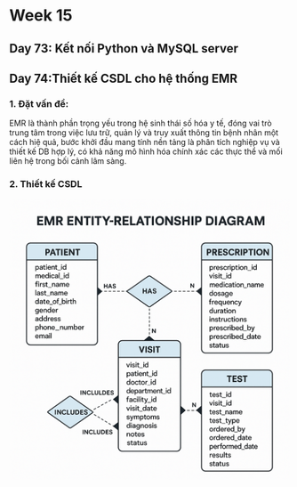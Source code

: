 # Week 15
## Day 73: Kết nối Python và MySQL server
## Day 74:Thiết kế CSDL cho hệ thống EMR
### 1. Đặt vấn đề:
EMR là thành phần trọng yếu trong hệ sinh thái số hóa y tế, đóng vai trò trung tâm trong việc lưu trữ, quản lý và truy xuất thông tin bệnh nhân một cách hiệ quả, bước khởi đầu mang tính nền tảng là phân tích nghiệp vụ và thiết kế DB hợp lý, có khả năng mô hình hóa chính xác các thực thể và mối liên hệ trong bối cảnh lâm sàng.
### 2. Thiết kế CSDL
![ER-diagram](image.png)


